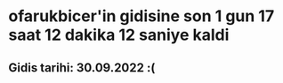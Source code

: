 # ofarukbicer'in gidisine son 1 gun 17 saat 12 dakika 12 saniye kaldi

## Gidis tarihi: 30.09.2022 :(